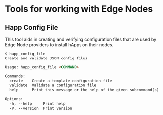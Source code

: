# Tools for working with Edge Nodes

## Happ Config File

This tool aids in creating and verifying configuration files that are used by Edge Node providers to install hApps on their nodes.

```html
$ happ_config_file 
Create and validate JSON config files

Usage: happ_config_file <COMMAND>

Commands:
  create    Create a template configuration file
  validate  Validate a configuration file
  help      Print this message or the help of the given subcommand(s)

Options:
  -h, --help     Print help
  -V, --version  Print version
```

